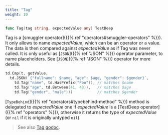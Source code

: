 ```yaml
---
title: "Tag"
weight: 10
---
```


```go
func Tag(tag string, expectedValue any) TestDeep
```

Tag is a [smuggler operator]({{% ref "operators#smuggler-operators" %}}). It only allows to name *expectedValue*,
which can be an operator or a value. The data is then compared
against *expectedValue* as if Tag was never called. It is only useful
as [`JSON`]({{% ref "JSON" %}}) operator parameter, to name placeholders. See [`JSON`]({{% ref "JSON" %}})
operator for more details.

```go
td.Cmp(t, gotValue,
  td.JSON(`{"fullname": $name, "age": $age, "gender": $gender}`,
    td.Tag("name", td.HasPrefix("Foo")), // matches $name
    td.Tag("age", td.Between(41, 43)),   // matches $age
    td.Tag("gender", "male")))           // matches $gender
```

[`TypeBehind`]({{% ref "operators#typebehind-method" %}}) method is delegated to *expectedValue* one if
*expectedValue* is a [TestDeep operator]({{% ref "operators" %}}), otherwise it returns the
type of *expectedValue* (or `nil` if it is originally untyped `nil`).


> See also [<i class='fas fa-book'></i> Tag godoc](https://pkg.go.dev/github.com/maxatome/go-testdeep/td#Tag).

